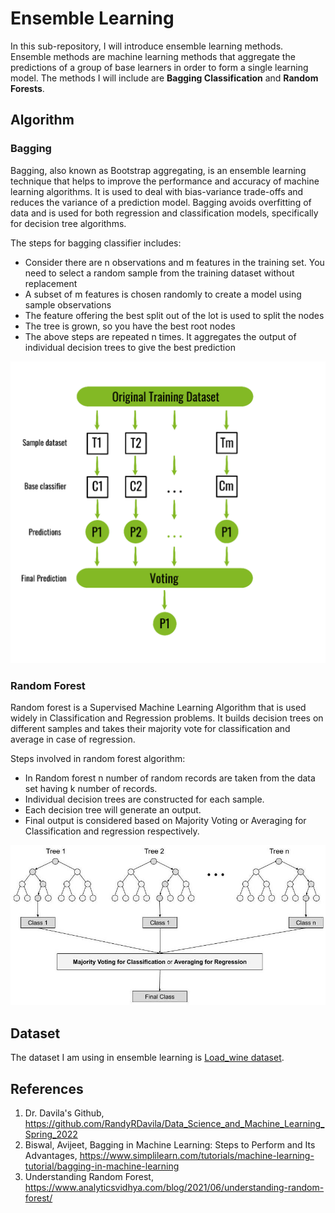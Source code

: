 # Ensemble Learning
In this sub-repository, I will introduce ensemble learning methods. Ensemble methods are machine learning methods that aggregate the predictions of a group of base learners in order to form a single learning model. The methods I will include are **Bagging Classification** and **Random Forests**.

## Algorithm
### Bagging
Bagging, also known as Bootstrap aggregating, is an ensemble learning technique that helps to improve the performance and accuracy of machine learning algorithms. It is used to deal with bias-variance trade-offs and reduces the variance of a prediction model. Bagging avoids overfitting of data and is used for both regression and classification models, specifically for decision tree algorithms.

The steps for bagging classifier includes: 
- Consider there are n observations and m features in the training set. You need to select a random sample from the training dataset without replacement
- A subset of m features is chosen randomly to create a model using sample observations
- The feature offering the best split out of the lot is used to split the nodes
- The tree is grown, so you have the best root nodes
- The above steps are repeated n times. It aggregates the output of individual decision trees to give the best prediction

<p align="center">
<img src="https://github.com/yw110-1/INDE-577/blob/main/Supervised%20Learning/Perceptron/image/bagging.png" alt="bagging" width="700"/>
</p>

### Random Forest
Random forest is a Supervised Machine Learning Algorithm that is used widely in Classification and Regression problems. It builds decision trees on different samples and takes their majority vote for classification and average in case of regression.

Steps involved in random forest algorithm:
- In Random forest n number of random records are taken from the data set having k number of records.
- Individual decision trees are constructed for each sample.
- Each decision tree will generate an output.
- Final output is considered based on Majority Voting or Averaging for Classification and regression respectively.

<p align="center">
<img src="https://github.com/yw110-1/INDE-577/blob/main/Supervised%20Learning/Perceptron/image/randomforest.jpg" alt="randomforest" width="700"/>
</p>

## Dataset
The dataset I am using in ensemble learning is [Load_wine dataset](https://github.com/yw110-1/INDE-577/tree/main/Data).

## References
1. Dr. Davila's Github, https://github.com/RandyRDavila/Data_Science_and_Machine_Learning_Spring_2022
2. Biswal, Avijeet, Bagging in Machine Learning: Steps to Perform and Its Advantages, https://www.simplilearn.com/tutorials/machine-learning-tutorial/bagging-in-machine-learning
3. Understanding Random Forest, https://www.analyticsvidhya.com/blog/2021/06/understanding-random-forest/
